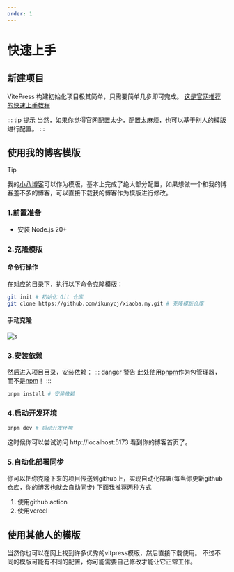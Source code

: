 ```yaml
---
order: 1
---
```

# 快速上手
## 新建项目
VitePress 构建初始化项目极其简单，只需要简单几步即可完成。
[这是官网推荐的快速上手教程](https://vitepress.dev/zh/guide/getting-started)

::: tip 提示
当然，如果你觉得官网配置太少，配置太麻烦，也可以基于别人的模版进行配置。
:::

## 使用我的博客模版

>[!TIP]
>我的[小八博客](https://github.com/ikunycj/xiaoba.my)可以作为模版，基本上完成了绝大部分配置，如果想做一个和我的博客差不多的博客，可以直接下载我的博客作为模版进行修改。


### 1.前置准备
- 安装 Node.js 20+

### 2.克隆模版
#### 命令行操作
在对应的目录下，执行以下命令克隆模版：
```bash
git init # 初始化 Git 仓库
git clone https://github.com/ikunycj/xiaoba.my.git # 克隆模版仓库
```
#### 手动克隆
![s](/src/share/blogbuild/VitePress/githubblog.png)

### 3.安装依赖
然后进入项目目录，安装依赖：
::: danger 警告
此处使用[pnpm](https://pnpm.io/zh/)作为包管理器，而不是[npm](https://www.npmjs.com/)！
:::
```bash
pnpm install # 安装依赖
```
### 4.启动开发环境
```bash
pnpm dev # 启动开发环境
```
这时候你可以尝试访问 http://localhost:5173 看到你的博客首页了。
### 5.自动化部署同步
你可以把你克隆下来的项目传送到github上，实现自动化部署(每当你更新github仓库，你的博客也就会自动同步)
下面我推荐两种方式
1. 使用github action
2. 使用vercel

## 使用其他人的模版
当然你也可以在网上找到许多优秀的vitpress模版，然后直接下载使用。
不过不同的模版可能有不同的配置，你可能需要自己修改才能让它正常工作。